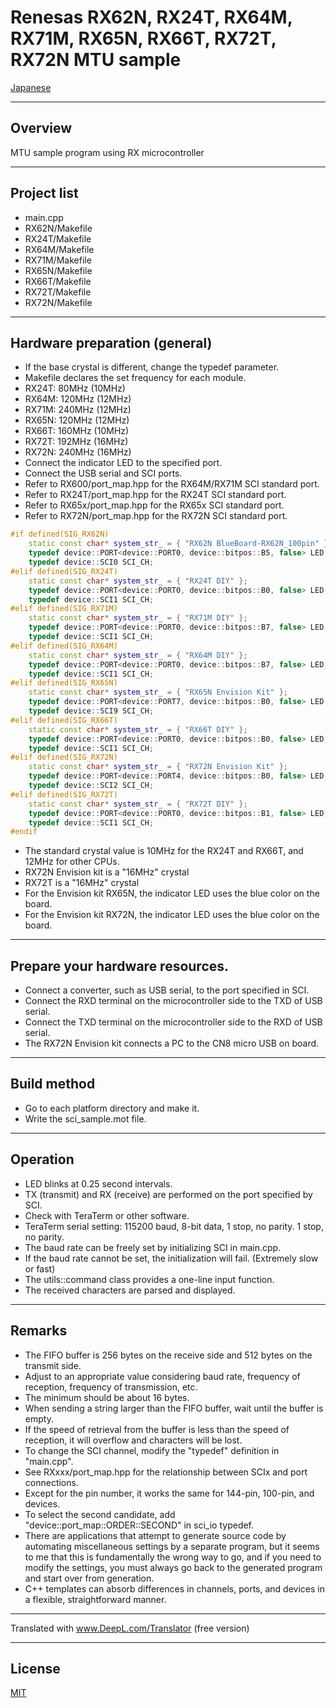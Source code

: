 Renesas RX62N, RX24T, RX64M, RX71M, RX65N, RX66T, RX72T, RX72N MTU sample
=========

[Japanese](READMEja.md)

---

## Overview

MTU sample program using RX microcontroller

---

## Project list
 - main.cpp
 - RX62N/Makefile
 - RX24T/Makefile
 - RX64M/Makefile
 - RX71M/Makefile
 - RX65N/Makefile
 - RX66T/Makefile
 - RX72T/Makefile
 - RX72N/Makefile
   
---

## Hardware preparation (general)
 - If the base crystal is different, change the typedef parameter.
 - Makefile declares the set frequency for each module.
 - RX24T:  80MHz (10MHz)
 - RX64M: 120MHz (12MHz)
 - RX71M: 240MHz (12MHz)
 - RX65N: 120MHz (12MHz)
 - RX66T: 160MHz (10MHz)
 - RX72T: 192MHz (16MHz)
 - RX72N: 240MHz (16MHz)
 - Connect the indicator LED to the specified port.
 - Connect the USB serial and SCI ports.
 - Refer to RX600/port_map.hpp for the RX64M/RX71M SCI standard port.
 - Refer to RX24T/port_map.hpp for the RX24T SCI standard port.
 - Refer to RX65x/port_map.hpp for the RX65x SCI standard port.
 - Refer to RX72N/port_map.hpp for the RX72N SCI standard port.
 
```C++
#if defined(SIG_RX62N)
	static const char* system_str_ = { "RX62N BlueBoard-RX62N_100pin" };
	typedef device::PORT<device::PORT0, device::bitpos::B5, false> LED;
	typedef device::SCI0 SCI_CH;
#elif defined(SIG_RX24T)
	static const char* system_str_ = { "RX24T DIY" };
	typedef device::PORT<device::PORT0, device::bitpos::B0, false> LED;
	typedef device::SCI1 SCI_CH;
#elif defined(SIG_RX71M)
	static const char* system_str_ = { "RX71M DIY" };
	typedef device::PORT<device::PORT0, device::bitpos::B7, false> LED;
	typedef device::SCI1 SCI_CH;
#elif defined(SIG_RX64M)
	static const char* system_str_ = { "RX64M DIY" };
	typedef device::PORT<device::PORT0, device::bitpos::B7, false> LED;
	typedef device::SCI1 SCI_CH;
#elif defined(SIG_RX65N)
	static const char* system_str_ = { "RX65N Envision Kit" };
	typedef device::PORT<device::PORT7, device::bitpos::B0, false> LED;
	typedef device::SCI9 SCI_CH;
#elif defined(SIG_RX66T)
	static const char* system_str_ = { "RX66T DIY" };
	typedef device::PORT<device::PORT0, device::bitpos::B0, false> LED;
	typedef device::SCI1 SCI_CH;
#elif defined(SIG_RX72N)
	static const char* system_str_ = { "RX72N Envision Kit" };
	typedef device::PORT<device::PORT4, device::bitpos::B0, false> LED;
	typedef device::SCI2 SCI_CH;
#elif defined(SIG_RX72T)
	static const char* system_str_ = { "RX72T DIY" };
	typedef device::PORT<device::PORT0, device::bitpos::B1, false> LED;
	typedef device::SCI1 SCI_CH;
#endif
```

 - The standard crystal value is 10MHz for the RX24T and RX66T, and 12MHz for other CPUs.
 - RX72N Envision kit is a "16MHz" crystal
 - RX72T is a "16MHz" crystal
 - For the Envision kit RX65N, the indicator LED uses the blue color on the board.
 - For the Envision kit RX72N, the indicator LED uses the blue color on the board.

---

## Prepare your hardware resources.
 - Connect a converter, such as USB serial, to the port specified in SCI.
 - Connect the RXD terminal on the microcontroller side to the TXD of USB serial.
 - Connect the TXD terminal on the microcontroller side to the RXD of USB serial.
 - The RX72N Envision kit connects a PC to the CN8 micro USB on board.
   
---

## Build method
 - Go to each platform directory and make it.
 - Write the sci_sample.mot file.

---

## Operation
 - LED blinks at 0.25 second intervals.
 - TX (transmit) and RX (receive) are performed on the port specified by SCI.
 - Check with TeraTerm or other software.
 - TeraTerm serial setting: 115200 baud, 8-bit data, 1 stop, no parity. 1 stop, no parity.
 - The baud rate can be freely set by initializing SCI in main.cpp.
 - If the baud rate cannot be set, the initialization will fail. (Extremely slow or fast)
 - The utils::command class provides a one-line input function.
 - The received characters are parsed and displayed.

---

## Remarks
 - The FIFO buffer is 256 bytes on the receive side and 512 bytes on the transmit side.
 - Adjust to an appropriate value considering baud rate, frequency of reception, frequency of transmission, etc.
 - The minimum should be about 16 bytes.
 - When sending a string larger than the FIFO buffer, wait until the buffer is empty.
 - If the speed of retrieval from the buffer is less than the speed of reception, it will overflow and characters will be lost.
 - To change the SCI channel, modify the "typedef" definition in "main.cpp".
 - See RXxxx/port_map.hpp for the relationship between SCIx and port connections.
 - Except for the pin number, it works the same for 144-pin, 100-pin, and devices.
 - To select the second candidate, add "device::port_map::ORDER::SECOND" in sci_io typedef.
 - There are applications that attempt to generate source code by automating miscellaneous settings by a separate program, but it seems to me that this is fundamentally the wrong way to go, and if you need to modify the settings, you must always go back to the generated program and start over from generation.
 - C++ templates can absorb differences in channels, ports, and devices in a flexible, straightforward manner.

---

Translated with www.DeepL.com/Translator (free version)

---
   
## License
   
[MIT](../LICENSE)
